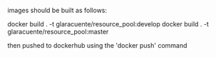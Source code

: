 images should be built as follows:

docker build . -t glaracuente/resource_pool:develop
docker build . -t glaracuente/resource_pool:master

then pushed to dockerhub using the 'docker push' command
